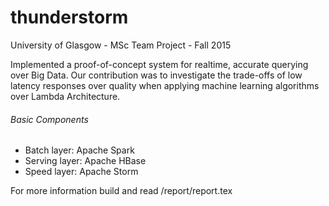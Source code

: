 # thunderstorm

University of Glasgow - MSc Team Project - Fall 2015

Implemented a proof-of-concept system for realtime, accurate querying over Big Data. Our
contribution was to investigate the trade-offs of low latency responses over quality when applying
machine learning algorithms over Lambda Architecture. 

###### Basic Components
* Batch layer: Apache Spark
* Serving layer: Apache HBase
* Speed layer: Apache Storm

For more information build and read /report/report.tex
